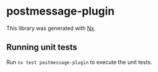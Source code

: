 # postmessage-plugin

This library was generated with [Nx](https://nx.dev).

## Running unit tests

Run `nx test postmessage-plugin` to execute the unit tests.
